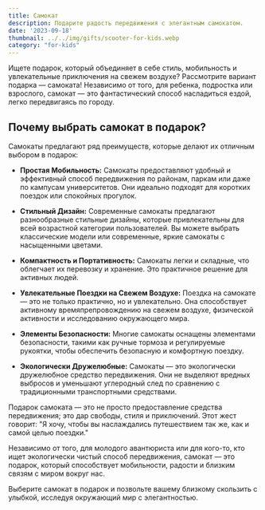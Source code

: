 ```yaml
---
title: Самокат
description: Подарите радость передвижения с элегантным самокатом.
date: '2023-09-18'
thumbnail: ../../img/gifts/scooter-for-kids.webp
category: "for-kids"
---
```

Ищете подарок, который объединяет в себе стиль, мобильность и увлекательные приключения на свежем воздухе? Рассмотрите вариант подарка — самоката! Независимо от того, для ребенка, подростка или взрослого, самокат — это фантастический способ насладиться ездой, легко передвигаясь по городу.

## Почему выбрать самокат в подарок?

Самокаты предлагают ряд преимуществ, которые делают их отличным выбором в подарок:

- **Простая Мобильность:** Самокаты предоставляют удобный и эффективный способ передвижения по районам, паркам или даже по кампусам университетов. Они идеально подходят для коротких поездок или спокойных прогулок.

- **Стильный Дизайн:** Современные самокаты предлагают разнообразные стильные дизайны, которые привлекательны для всей возрастной категории пользователей. Вы можете выбрать классические модели или современные, яркие самокаты с насыщенными цветами.

- **Компактность и Портативность:** Самокаты легки и складные, что облегчает их перевозку и хранение. Это практичное решение для активных людей.

- **Увлекательные Поездки на Свежем Воздухе:** Поездка на самокате — это не только практично, но и увлекательно. Она способствует активному времяпрепровождению на свежем воздухе, физической активности и исследованию окружающего мира.

- **Элементы Безопасности:** Многие самокаты оснащены элементами безопасности, такими как ручные тормоза и регулируемые рукоятки, чтобы обеспечить безопасную и комфортную поездку.

- **Экологически Дружелюбные:** Самокаты — это экологически дружелюбное средство передвижения. Они не выделяют вредных выбросов и уменьшают углеродный след по сравнению с традиционными транспортными средствами.

Подарок самоката — это не просто предоставление средства передвижения; это дар свободы, стиля и приключений. Этот жест говорит: "Я хочу, чтобы вы наслаждались путешествием так же, как и самой целью поездки."

Независимо от того, для молодого авантюриста или для кого-то, кто ищет экологически чистый способ передвижения, самокат — это подарок, который способствует мобильности, радости и близким связям с миром вокруг нас.

Выберите самокат в подарок и позвольте вашему близкому скользить с улыбкой, исследуя окружающий мир с элегантностью.
